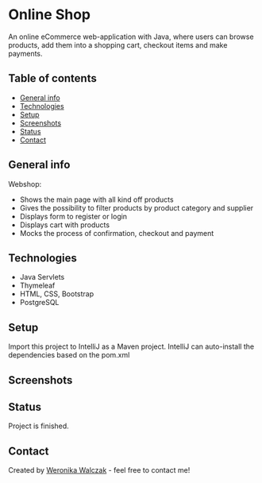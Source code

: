 # Online Shop

An online eCommerce web-application with Java, where users can browse products, add them into a shopping cart, checkout items and make payments. 

## Table of contents
* [General info](#general-info)
* [Technologies](#technologies)
* [Setup](#setup)
* [Screenshots](#screenshots)
* [Status](#status)
* [Contact](#contact)

## General info
Webshop:
* Shows the main page with all kind off products
* Gives the possibility to filter products by product category and supplier
* Displays form to register or login
* Displays cart with products
* Mocks the process of confirmation, checkout and payment

## Technologies
* Java Servlets
* Thymeleaf
* HTML, CSS, Bootstrap
* PostgreSQL

## Setup

Import this project to IntelliJ as a Maven project.
IntelliJ can auto-install the dependencies based on the pom.xml

## Screenshots


## Status
Project is finished.

## Contact
Created by [Weronika Walczak](mailto:weronikawalczak989@gmail.com) - feel free to contact me!
